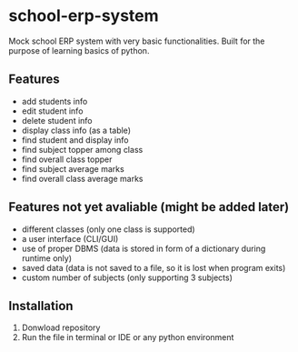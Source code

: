 # school-erp-system
Mock school ERP system with very basic functionalities. Built for the purpose of learning basics of python.

## Features
- add students info
- edit student info
- delete student info
- display class info (as a table)
- find student and display info
- find subject topper among class
- find overall class topper
- find subject average marks
- find overall class average marks

## Features not yet avaliable (might be added later)
- different classes (only one class is supported)
- a user interface (CLI/GUI)
- use of proper DBMS (data is stored in form of a dictionary during runtime only)
- saved data (data is not saved to a file, so it is lost when program exits)
- custom number of subjects (only supporting 3 subjects)

## Installation
1. Donwload repository
2. Run the file in terminal or IDE or any python environment

